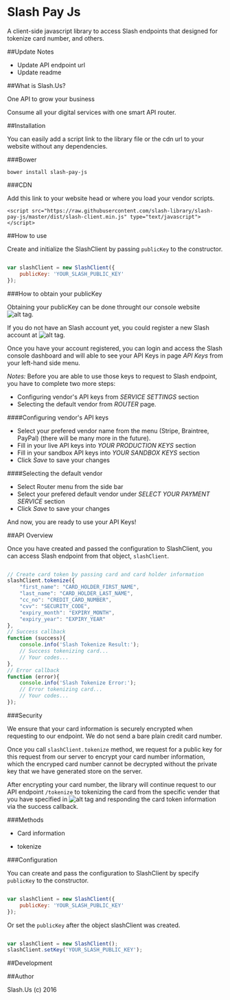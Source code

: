 # Slash Pay Js
A client-side javascript library to access Slash endpoints that designed for tokenize card number, and others.

##Update Notes

- Update API endpoint url
- Update readme

##What is Slash.Us?

One API to grow your business

Consume all your digital services with one smart API router.

##Installation

You can easily add a script link to the library file or the cdn url to your website without any dependencies. 

###Bower

`bower install slash-pay-js`

###CDN

Add this link to your website head or where you load your vendor scripts.

`<script src="https://raw.githubusercontent.com/slash-library/slash-pay-js/master/dist/slash-client.min.js" type="text/javascript"></script>`

##How to use

Create and initialize the SlashClient by passing `publicKey` to the constructor.

```javascript

var slashClient = new SlashClient({
	publicKey: 'YOUR_SLASH_PUBLIC_KEY'
});

```

###How to obtain your publicKey

Obtaining your publicKey can be done throught our console website ![alt tag](https://console.slash.us.com).

If you do not have an Slash account yet, you could register a new Slash account at ![alt tag](https://console.slash.us.com/register).

Once you have your account registered, you can login and access the Slash console dashboard and will able to see your API Keys in page *API Keys* from your left-hand side menu.

*Notes:* Before you are able to use those keys to request to Slash endpoint, you have to complete two more steps:
- Configuring vendor's API keys from *SERVICE SETTINGS* section
- Selecting the default vendor from *ROUTER* page.

####Configuring vendor's API keys

- Select your prefered vendor name from the menu (Stripe, Braintree, PayPal) (there will be many more in the future).
- Fill in your live API keys into *YOUR PRODUCTION KEYS* section
- Fill in your sandbox API keys into *YOUR SANDBOX KEYS* section
- Click *Save* to save your changes

####Selecting the default vendor

- Select Router menu from the side bar
- Select your prefered default vendor under *SELECT YOUR PAYMENT SERVICE* section
- Click *Save* to save your changes

And now, you are ready to use your API Keys!

##API Overview

Once you have created and passed the configuration to SlashClient, you can access Slash endpoint from that object, `slashClient`.

```javascript

// Create card token by passing card and card holder information
slashClient.tokenize({
  	"first_name": "CARD_HOLDER_FIRST_NAME", 
	"last_name": "CARD_HOLDER_LAST_NAME", 
	"cc_no": "CREDIT_CARD_NUMBER", 
	"cvv": "SECURITY_CODE", 
	"expiry_month": "EXPIRY_MONTH", 
	"expiry_year": "EXPIRY_YEAR"
}, 
// Success callback
function (success){
	console.info('Slash Tokenize Result:');
	// Success tokenizing card...
	// Your codes...
}, 
// Error callback
function (error){
	console.info('Slash Tokenize Error:');
	// Error tokenizing card...
	// Your codes...
});

```

###Security

We ensure that your card information is securely encrypted when requesting to our endpoint. We do not send a bare plain credit card number.

Once you call `slashClient.tokenize` method, we request for a public key for this request from our server to encrypt your card number information, which the encryped card number cannot be decrypted without the private key that we have generated store on the server.

After encrypting your card number, the library will continue request to our API endpoint `/tokenize` to tokenizing the card from the specific vender that you have specified in ![alt tag](https://console.slash.us.com) and responding the card token information via the success callback.

###Methods

* Card information
 - tokenize

###Configuration

You can create and pass the configuration to SlashClient by specify `publicKey` to the constructor.

```javascript

var slashClient = new SlashClient({
	publicKey: 'YOUR_SLASH_PUBLIC_KEY'
});

```

Or set the `publicKey` after the object slashClient was created.

```javascript

var slashClient = new SlashClient();
slashClient.setKey('YOUR_SLASH_PUBLIC_KEY');

```

##Development

##Author

Slash.Us (c) 2016

